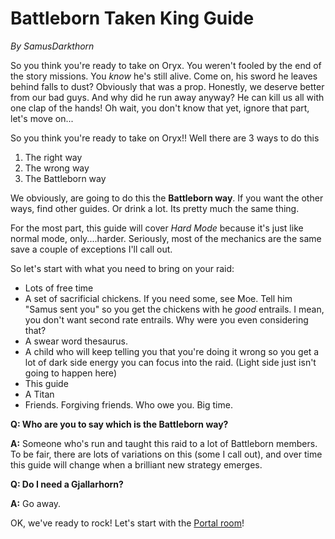 # Battleborn Taken King Guide
*By SamusDarkthorn*

So you think you're ready to take on Oryx.  You weren't fooled by the end of the story missions.  You *know* he's still alive.  Come on, his sword he leaves behind falls to dust?  Obviously that was a prop. Honestly, we deserve better from our bad guys.  And why did he run away anyway?  He can kill us all with one clap of the hands!  Oh wait, you don't know that yet, ignore that part, let's move on...

So you think you're ready to take on Oryx!!  Well there are 3 ways to do this
1. The right way
2. The wrong way
3. The Battleborn way

We obviously, are going to do this the **Battleborn way**.  If you want the other ways, find other guides.  Or drink a lot.  Its pretty much the same thing.

For the most part, this guide will cover *Hard Mode* because it's just like normal mode, only....harder.  Seriously, most of the mechanics are the same save a couple of exceptions I'll call out.

So let's start with what you need to bring on your raid:
* Lots of free time
* A set of sacrificial chickens.  If you need some, see Moe.  Tell him "Samus sent you" so you get the chickens with he *good* entrails.  I mean, you don't want second rate entrails.  Why were you even considering that?
* A swear word thesaurus.
* A child who will keep telling you that you're doing it wrong so you get a lot of dark side energy you can focus into the raid.  (Light side just isn't going to happen here)
* This guide
* A Titan
* Friends.  Forgiving friends.  Who owe you. Big time.

**Q: Who are you to say which is the Battleborn way?**

**A:** Someone who's run and taught this raid to a lot of Battleborn members.  To be fair, there are lots of variations on this (some I call out), and over time this guide will change when a brilliant new strategy emerges.  

**Q: Do I need a Gjallarhorn?**

**A:** Go away.

OK, we've ready to rock!  Let's start with the [Portal room](./portalroom.html)!
